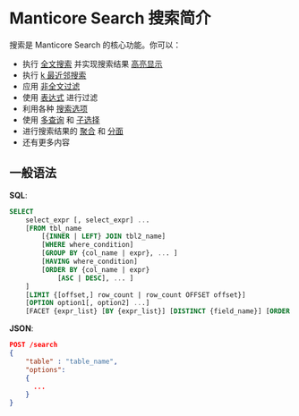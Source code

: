 # Manticore Search 搜索简介

搜索是 Manticore Search 的核心功能。你可以：
* 执行 [全文搜索](../Searching/Full_text_matching/Basic_usage.md#MATCH) 并实现搜索结果 [高亮显示](../Searching/Highlighting.md)
* 执行 [k 最近邻搜索](../Searching/KNN.md)
* 应用 [非全文过滤](../Searching/Filters.md)
* 使用 [表达式](../Searching/Expressions.md) 进行过滤
* 利用各种 [搜索选项](../Searching/Options.md)
* 使用 [多查询](../Searching/Multi-queries.md) 和 [子选择](../Searching/Sub-selects.md)
* 进行搜索结果的 [聚合](../Searching/Grouping.md) 和 [分面](../Searching/Faceted_search.md)
* 还有更多内容

## 一般语法

**SQL**:
```sql
SELECT
    select_expr [, select_expr] ...
    [FROM tbl_name
        [{INNER | LEFT} JOIN tbl2_name]
        [WHERE where_condition]
        [GROUP BY {col_name | expr}, ... ]
        [HAVING where_condition]
        [ORDER BY {col_name | expr}
            [ASC | DESC], ... ]
    ]
    [LIMIT {[offset,] row_count | row_count OFFSET offset}]
    [OPTION option1[, option2] ...]
    [FACET {expr_list} [BY {expr_list}] [DISTINCT {field_name}] [ORDER BY {expr | FACET()} {ASC | DESC}] [LIMIT [offset,] count]]

```

**JSON**:
```json
POST /search
{   
    "table" : "table_name",
    "options":   
    {
      ...
    }
}
```
<!-- proofread -->
